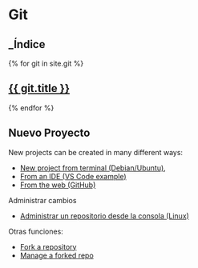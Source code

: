 # Git

## _Índice

{% for git in site.git %}
  <div class="git">
    <h2><a href="{{ git.url }}">{{ git.title }}</a></h2>
  </div>
{% endfor %}

## Nuevo Proyecto

New projects can be created in many different ways:

- [New project from terminal (Debian/Ubuntu)](./git-nuevo-proyecto.md),
- [From an IDE (VS Code example)](./git-vscode-manage-project.md)
- [From the web (GitHub)](./git-github-manage-project.md)

Administrar cambios

 - [Administrar un repositorio desde la consola (Linux)](./git-actualizaciones-repo.md)

Otras funciones:

 - [Fork a repository](./git-github-vscode-fork-repository.md)
 - [Manage a forked repo](./git-github-vscode-manage-fork-repo.md)